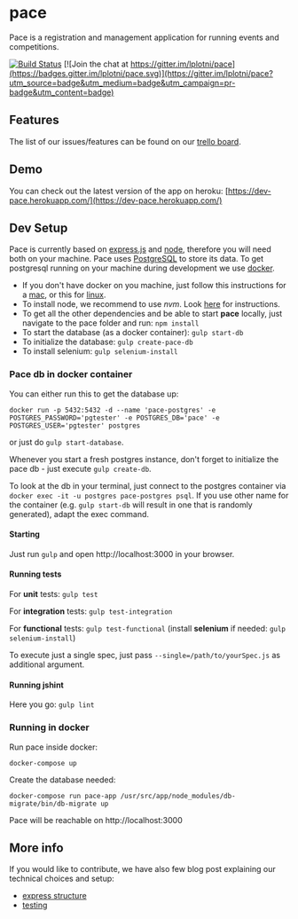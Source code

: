 # pace

Pace is a registration and management application for running events and competitions.


[![Build Status](https://travis-ci.org/lplotni/pace.svg?branch=master)](https://travis-ci.org/lplotni/pace)
[![Join the chat at https://gitter.im/lplotni/pace](https://badges.gitter.im/lplotni/pace.svg)](https://gitter.im/lplotni/pace?utm_source=badge&utm_medium=badge&utm_campaign=pr-badge&utm_content=badge)

## Features
The list of our issues/features can be found on our [trello board](https://trello.com/b/1gaDEa3O/pace-board).
## Demo
You can check out the latest version of the app on heroku: [https://dev-pace.herokuapp.com/](https://dev-pace.herokuapp.com/)
## Dev Setup
Pace is currently based on [express.js](http://expressjs.com/) and [node](https://nodejs.org), therefore you will need both on your machine. Pace uses [PostgreSQL](https://www.postgresql.org/) to store its data. To get postgresql running on your machine during development we use [docker](https://www.docker.com/). 
* If you don't have docker on you machine, just follow this instructions for a [mac](https://docs.docker.com/engine/installation/mac/), or this for [linux](https://docs.docker.com/engine/installation/linux/).
* To install node, we recommend to use *nvm*. Look [here](https://github.com/creationix/nvm) for instructions. 
* To get all the other dependencies and be able to start **pace** locally, just navigate to the pace folder and run: `npm install`
* To start the database (as a docker container): `gulp start-db`
* To initialize the database: `gulp create-pace-db`
* To install selenium: `gulp selenium-install`


### Pace db in docker container 
You can either run this to get the database up:

`docker run -p 5432:5432 -d --name 'pace-postgres' -e POSTGRES_PASSWORD='pgtester' -e POSTGRES_DB='pace' -e POSTGRES_USER='pgtester' postgres`

or just do `gulp start-database`.

Whenever you start a fresh postgres instance, don't forget to initialize the
pace db - just execute `gulp create-db`.

To look at the db in your terminal, just connect to the postgres container  via `docker exec -it -u postgres pace-postgres psql`. If you use other name for the container (e.g. `gulp start-db` will result in one that is randomly generated), adapt the exec command.
#### Starting
Just run `gulp` and open http://localhost:3000 in your browser.

#### Running tests
For **unit** tests: `gulp test`

For **integration** tests: `gulp test-integration`

For **functional** tests: `gulp test-functional` (install **selenium** if needed: `gulp selenium-install`)

To execute just a single spec, just pass `--single=/path/to/yourSpec.js` as
additional argument.

#### Running jshint
Here you go: `gulp lint`

### Running in docker
Run pace inside docker:
```
docker-compose up 
```
Create the database needed:
```
docker-compose run pace-app /usr/src/app/node_modules/db-migrate/bin/db-migrate up
```

Pace will be reachable on http://localhost:3000


## More info
If you would like to contribute, we have also few blog post explaining our
technical choices and setup:

 * [express
   structure](https://lplotni.github.io/blog/2015/08/04/bootstraping-a-node-dot-js-webapp/)
 * [testing](https://lplotni.github.io/blog/2015/10/10/express-testing/)
